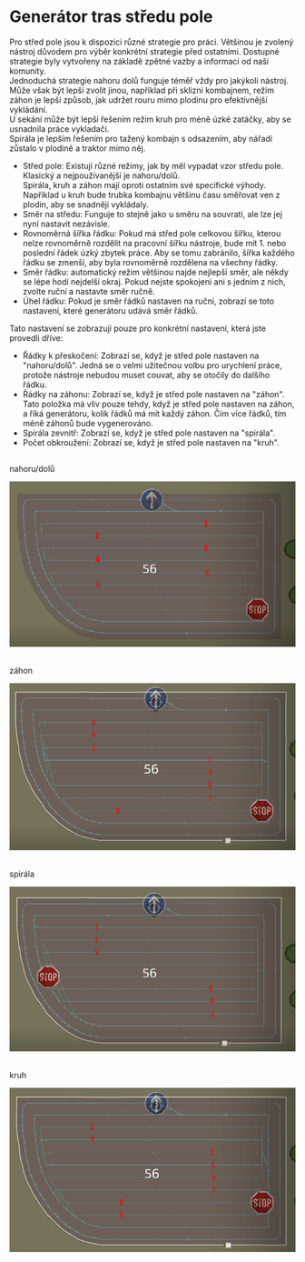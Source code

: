 # Generátor tras středu pole

  
Pro střed pole jsou k dispozici různé strategie pro práci. Většinou je zvolený nástroj důvodem pro výběr konkrétní strategie před ostatními. Dostupné strategie byly vytvořeny na základě zpětné vazby a informací od naší komunity.  
Jednoduchá strategie nahoru dolů funguje téměř vždy pro jakýkoli nástroj. Může však být lepší zvolit jinou, například při sklizni kombajnem, režim záhon je lepší způsob, jak udržet rouru mimo plodinu pro efektivnější vykládání.  
U sekání může být lepší řešením režim kruh pro méně úzké zatáčky, aby se usnadnila práce vykladači.  
Spirála je lepším řešením pro tažený kombajn s odsazením, aby nářadí zůstalo v plodině a traktor mimo něj.  


  
- Střed pole: Existují různé režimy, jak by měl vypadat vzor středu pole. Klasický a nejpoužívanější je nahoru/dolů.  
Spirála, kruh a záhon mají oproti ostatním své specifické výhody. Například u kruh bude trubka kombajnu většinu času směřovat ven z plodin, aby se snadněji vykládaly.  
- Směr na středu: Funguje to stejně jako u směru na souvrati, ale lze jej nyní nastavit nezávisle.  
- Rovnoměrná šířka řádku: Pokud má střed pole celkovou šířku, kterou nelze rovnoměrně rozdělit na pracovní šířku nástroje, bude mít 1. nebo poslední řádek úzký zbytek práce. Aby se tomu zabránilo, šířka každého řádku se zmenší, aby byla rovnoměrně rozdělena na všechny řádky.  
- Směr řádku: automatický režim většinou najde nejlepší směr, ale někdy se lépe hodí nejdelší okraj. Pokud nejste spokojeni ani s jedním z nich, zvolte ruční a nastavte směr ručně.  
- Úhel řádku: Pokud je směr řádků nastaven na ruční, zobrazí se toto nastavení, které generátoru udává směr řádků.  
  
Tato nastavení se zobrazují pouze pro konkrétní nastavení, která jste provedli dříve:  
- Řádky k přeskočení: Zobrazí se, když je střed pole nastaven na "nahoru/dolů". Jedná se o velmi užitečnou volbu pro urychlení práce, protože nástroje nebudou muset couvat, aby se otočily do dalšího řádku.  
- Řádky na záhonu: Zobrazí se, když je střed pole nastaven na "záhon". Tato položka má vliv pouze tehdy, když je střed pole nastaven na záhon, a říká generátoru, kolik řádků má mít každý záhon. Čím více řádků, tím méně záhonů bude vygenerováno.  
- Spirála zevnitř: Zobrazí se, když je střed pole nastaven na "spirála".  
- Počet obkroužení: Zobrazí se, když je střed pole nastaven na "kruh".  


## 
nahoru/dolů

![Image](../assets/images/updown_0_0_1024_591.png)

## 
záhon

![Image](../assets/images/lands_0_0_1024_599.png)

## 
spirála

![Image](../assets/images/spiral_0_0_1024_590.png)

## 
kruh

![Image](../assets/images/racetrack_0_0_1024_589.png)

